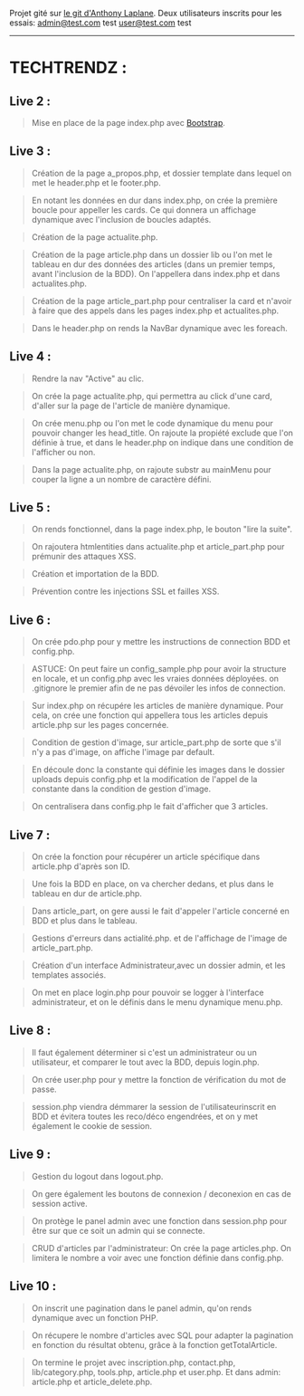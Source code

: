 Projet gité sur [le git d'Anthony Laplane](https://github.com/arirangz/studi_techtrendz/).
Deux utilisateurs inscrits pour les essais:
admin@test.com test
user@test.com test

---

# TECHTRENDZ :

## Live 2 :

> Mise en place de la page index.php avec [Bootstrap](https://getbootstrap.com/).

## Live 3 :

> Création de la page a_propos.php, et dossier template dans lequel on met le header.php et le footer.php.

> En notant les données en dur dans index.php, on crée la première boucle pour appeller les cards. Ce qui donnera un affichage dynamique avec l'inclusion de boucles adaptés.

> Création de la page actualite.php.

> Création de la page article.php dans un dossier lib ou l'on met le tableau en dur des données des articles (dans un premier temps, avant l'inclusion de la BDD). On l'appellera dans index.php et dans actualites.php.

> Création de la page article_part.php pour centraliser la card et n'avoir à faire que des appels dans les pages index.php et actualites.php.

> Dans le header.php on rends la NavBar dynamique avec les foreach.

## Live 4 :

> Rendre la nav "Active" au clic.

> On crée la page actualite.php, qui permettra au click d'une card, d'aller sur la page de l'article de manière dynamique.

> On crée menu.php ou l'on met le code dynamique du menu pour pouvoir changer les head_title. On rajoute la propiété exclude que l'on définie à true, et dans le header.php on indique dans une condition de l'afficher ou non.

> Dans la page actualite.php, on rajoute substr au mainMenu pour couper la ligne a un nombre de caractère défini.

## Live 5 :

> On rends fonctionnel, dans la page index.php, le bouton "lire la suite".

> On rajoutera htmlentities dans actualite.php et article_part.php pour prémunir des attaques XSS.

> Création et importation de la BDD.

> Prévention contre les injections SSL et failles XSS.

## Live 6 :

> On crée pdo.php pour y mettre les instructions de connection BDD et config.php.

> ASTUCE: On peut faire un config_sample.php pour avoir la structure en locale, et un config.php avec les vraies données déployées. on .gitignore le premier afin de ne pas dévoiler les infos de connection.

> Sur index.php on récupére les articles de manière dynamique. Pour cela, on crée une fonction qui appellera tous les articles depuis article.php sur les pages concernée.

> Condition de gestion d'image, sur article_part.php de sorte que s'il n'y a pas d'image, on affiche l'image par default.

> En découle donc la constante qui définie les images dans le dossier uploads depuis config.php et la modification de l'appel de la constante dans la condition de gestion d'image.

> On centralisera dans config.php le fait d'afficher que 3 articles.

## Live 7 :

> On crée la fonction pour récupérer un article spécifique dans article.php d'après son ID.

> Une fois la BDD en place, on va chercher dedans, et plus dans le tableau en dur de article.php.

> Dans article_part, on gere aussi le fait d'appeler l'article concerné en BDD et plus dans le tableau.

> Gestions d'erreurs dans actialité.php. et de l'affichage de l'image de article_part.php.

> Création d'un interface Administrateur,avec un dossier admin, et les templates associés.

> On met en place login.php pour pouvoir se logger à l'interface administrateur, et on le définis dans le menu dynamique menu.php.

## Live 8 :

> Il faut également déterminer si c'est un administrateur ou un utilisateur, et comparer le tout avec la BDD, depuis login.php.

> On crée user.php pour y mettre la fonction de vérification du mot de passe.

> session.php viendra démmarer la session de l'utilisateurinscrit en BDD et évitera toutes les reco/déco engendrées, et on y met également le cookie de session.

## Live 9 :

> Gestion du logout dans logout.php.

> On gere également les boutons de connexion / deconexion en cas de session active.

> On protège le panel admin avec une fonction dans session.php pour être sur que ce soit un admin qui se connecte.

> CRUD d'articles par l'administrateur: On crée la page articles.php. On limitera le nombre a voir avec une fonction définie dans config.php.

## Live 10 :

> On inscrit une pagination dans le panel admin, qu'on rends dynamique avec un fonction PHP.

> On récupere le nombre d'articles avec SQL pour adapter la pagination en fonction du résultat obtenu, grâce à la fonction getTotalArticle.

> On termine le projet avec inscription.php, contact.php, lib/category.php, tools.php, article.php et user.php. Et dans admin: article.php et article_delete.php.
